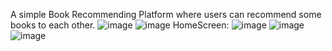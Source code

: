 A simple Book Recommending Platform where users can recommend some books to each other.
![image](https://github.com/user-attachments/assets/379ca4be-8bdf-4191-bab4-c54f01632daa)
![image](https://github.com/user-attachments/assets/d29563ed-7bb1-4462-9af6-02e62bdc4e0f)
HomeScreen: ![image](https://github.com/user-attachments/assets/9fcf3ba2-0bfe-42ff-aef1-b7bc345999d7)
![image](https://github.com/user-attachments/assets/29bb9543-7a41-47bf-a38a-54ece9f6ae3b)
![image](https://github.com/user-attachments/assets/411e2047-9e76-443a-968a-e7808826e547)
